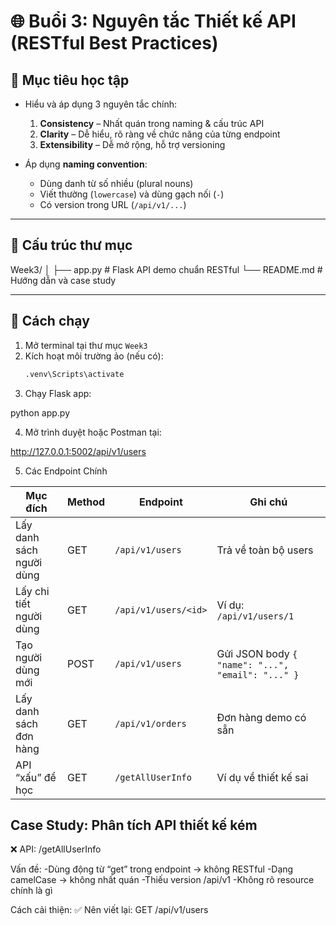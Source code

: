# 🌐 Buổi 3: Nguyên tắc Thiết kế API (RESTful Best Practices)

## 🎯 Mục tiêu học tập
- Hiểu và áp dụng 3 nguyên tắc chính:
  1. **Consistency** – Nhất quán trong naming & cấu trúc API  
  2. **Clarity** – Dễ hiểu, rõ ràng về chức năng của từng endpoint  
  3. **Extensibility** – Dễ mở rộng, hỗ trợ versioning  

- Áp dụng **naming convention**:  
  - Dùng danh từ số nhiều (plural nouns)  
  - Viết thường (`lowercase`) và dùng gạch nối (`-`)  
  - Có version trong URL (`/api/v1/...`)

---

## 🧩 Cấu trúc thư mục
Week3/
│
├── app.py # Flask API demo chuẩn RESTful
└── README.md # Hướng dẫn và case study

---

## 🚀 Cách chạy
1. Mở terminal tại thư mục `Week3`
2. Kích hoạt môi trường ảo (nếu có):  
   ```bash
   .venv\Scripts\activate
3. Chạy Flask app:

python app.py


4. Mở trình duyệt hoặc Postman tại:

http://127.0.0.1:5002/api/v1/users

5. Các Endpoint Chính

| Mục đích                 | Method | Endpoint             | Ghi chú                                           |
| ------------------------ | ------ | -------------------- | ------------------------------------------------- |
| Lấy danh sách người dùng | GET    | `/api/v1/users`      | Trả về toàn bộ users                              |
| Lấy chi tiết người dùng  | GET    | `/api/v1/users/<id>` | Ví dụ: `/api/v1/users/1`                          |
| Tạo người dùng mới       | POST   | `/api/v1/users`      | Gửi JSON body `{ "name": "...", "email": "..." }` |
| Lấy danh sách đơn hàng   | GET    | `/api/v1/orders`     | Đơn hàng demo có sẵn                              |
| API “xấu” để học         | GET    | `/getAllUserInfo`    | Ví dụ về thiết kế sai                             |

## Case Study: Phân tích API thiết kế kém
❌ API: /getAllUserInfo

Vấn đề:
-Dùng động từ “get” trong endpoint → không RESTful
-Dạng camelCase → không nhất quán
-Thiếu version /api/v1
-Không rõ resource chính là gì

Cách cải thiện:
✅ Nên viết lại: 
GET /api/v1/users

